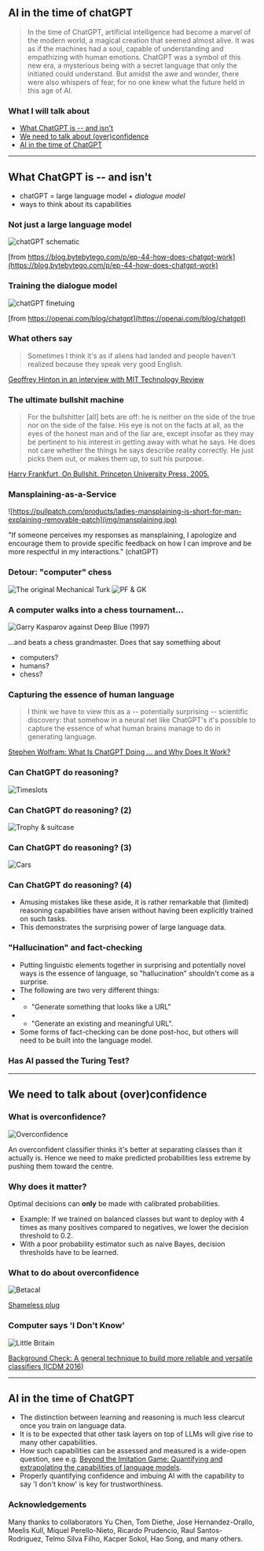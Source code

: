 ## AI in the time of chatGPT

> In the time of ChatGPT, artificial intelligence had become a marvel of the modern world, a magical creation that seemed almost alive. It was as if the machines had a soul, capable of understanding and empathizing with human emotions. ChatGPT was a symbol of this new era, a mysterious being with a secret language that only the initiated could understand. But amidst the awe and wonder, there were also whispers of fear, for no one knew what the future held in this age of AI.


### What I will talk about

- [What ChatGPT is -- and isn't](#/2)
- [We need to talk about (over)confidence](#/3)
- [AI in the time of ChatGPT](#/4)

<!--
ChatGPT makes mistakes with reasoning and arithmetic. But the surprising thing is it can do reasoning and arithmetic at all. This is somehow teased out of the language data. 
While reasoning, arithmetic and many other are emergent capabilities, this doesn't mean that they can be achieved perfectly by ever larger LMs. 
Putting linguistic elements together in surprising and potentially novel ways is the essence of language, so "hallucination" shouldn't come as a surprise. "Generate something that looks like a URL/literature reference etc." This exemplifies the need for fact-checking (easy in the case of URLs). 
Achievements on "human" tasks have three ingredients: machine, human, task. E.g. Deep Blue, Kasparov, chess; AlphaGo, Lee Se Dong, Go. Conclusions should involve the triple: e.g., chess is more suited to algorithmic treatment than we thought. 
Games like chess and Go have emerged at a sweet spot: it can be played by children, but only few can play it really well. 
Nobody is surprised if the world champion mental calculation is beaten by a computer; or if the world champion road cycling is beaten by a motorbike. 
(something about models as a commodity)
(DNNs' modular design make them particularly suitable for finetuning and transfer learning)
(something about neuro-symbolic AI?)

Foster: these systems are designed to make stuff up
-->

----

## What ChatGPT is -- and isn't

- chatGPT = large language model + *dialogue model*
- ways to think about its capabilities


### Not just a large language model

![chatGPT schematic](img/chatGPT.jpg)<!-- .element  height="80%" width="80%" -->

[from https://blog.bytebytego.com/p/ep-44-how-does-chatgpt-work](https://blog.bytebytego.com/p/ep-44-how-does-chatgpt-work)


### Training the dialogue model

![chatGPT finetuing](img/finetuning.jpg)<!-- .element  height="80%" width="80%" -->

[from https://openai.com/blog/chatgpt](https://openai.com/blog/chatgpt)


### What others say

> Sometimes I think it's as if aliens had landed and people haven't realized because they speak very good English.

[Geoffrey Hinton in an interview with MIT Technology Review](https://www.technologyreview.com/2023/05/02/1072528/geoffrey-hinton-google-why-scared-ai/)


### The ultimate bullshit machine

> For the bullshitter [all] bets are off: he is neither on the side of the true nor on the side of the false. His eye is not on the facts at all, as the eyes of the honest man and of the liar are, except insofar as they may be pertinent
to his interest in getting away with what he says. He does not care whether the things he says describe reality correctly. He just picks them out, or makes them up, to suit his purpose.

[Harry Frankfurt, On Bullshit. Princeton University Press, 2005.](https://press.princeton.edu/books/hardcover/9780691122946/on-bullshit)


### Mansplaining-as-a-Service

![https://pullpatch.com/products/ladies-mansplaining-is-short-for-man-explaining-removable-patch](img/mansplaining.jpg)<!-- .element align="right" height="35%" width="35%" -->

"If someone perceives my responses as mansplaining, I apologize and encourage them to provide specific feedback on how I can improve and be more respectful in my interactions." (chatGPT)


### Detour: "computer" chess

![The original Mechanical Turk](img/MechanicalTurk.jpg)<!-- .element align="left" height="30%" width="30%" -->
![PF & GK](img/kasparov.jpg)<!-- .element align="right" height="50%" width="50%" -->


### A computer walks into a chess tournament...

![Garry Kasparov against Deep Blue (1997)](img/DeepBlue.jpg)<!-- .element align="right" height="35%" width="35%" -->

...and beats a chess grandmaster. 
Does that say something about
- computers? <!-- .element: class="fragment" -->
- humans? <!-- .element: class="fragment" -->
- chess? <!-- .element: class="fragment" -->


### Capturing the essence of human language

> I think we have to view this as a -- potentially surprising -- scientific discovery: that somehow in a neural net like ChatGPT's it's possible to capture the essence of what human brains manage to do in generating language.

[Stephen Wolfram: What Is ChatGPT Doing ... and Why Does It Work?](https://writings.stephenwolfram.com/2023/02/what-is-chatgpt-doing-and-why-does-it-work/)


### Can ChatGPT do reasoning?

![Timeslots](img/timeslots.jpg)


### Can ChatGPT do reasoning? (2)

![Trophy & suitcase](img/trophy.jpg)


### Can ChatGPT do reasoning? (3)

![Cars](img/cars.jpg)


### Can ChatGPT do reasoning? (4)

- Amusing mistakes like these aside, it is rather remarkable that (limited) reasoning capabilities have arisen without having been explicitly trained on such tasks. 
- This demonstrates the surprising power of large language data. 


### "Hallucination" and fact-checking

- Putting linguistic elements together in surprising and potentially novel ways is the essence of language, so "hallucination" shouldn't come as a surprise.
- The following are two very different things: 
- - "Generate something that looks like a URL" 
- - "Generate an existing and meaningful URL". 
- Some forms of fact-checking can be done post-hoc, but others will need to be built into the language model.


### Has AI passed the Turing Test?

----

## We need to talk about (over)confidence


### What is overconfidence? 

![Overconfidence](img/overconfidence.jpg) <!-- .element alignt="right" height="40%" width="40%" -->

An overconfident classifier thinks it's better at separating classes than it actually is. Hence we need to make predicted probabilities less extreme by pushing them toward the centre.


### Why does it matter? 

Optimal decisions can **only** be made with calibrated probabilities. 
- Example: If we trained on balanced classes but want to deploy with 4 times as many positives compared to negatives, we lower the decision threshold to 0.2.
- With a poor probability estimator such as naive Bayes, decision thresholds have to be learned. 


### What to do about overconfidence

![Betacal](img/betacal.jpg) <!-- .element height="50%" width="50%" -->

[Shameless plug](https://link.springer.com/article/10.1007/s10994-023-06336-7)


### Computer says 'I Don't Know'

![Little Britain](img/LB.jpg) <!-- .element align="right" height="200px" -->

[Background Check: A general technique to build more reliable and versatile classifiers (ICDM 2016)](https://reframe.github.io/background_check/)

----

## AI in the time of ChatGPT

- The distinction between learning and reasoning is much less clearcut once you train on language data. 
- It is to be expected that other task layers on top of LLMs will give rise to many other capabilities. 
- How such capabilities can be assessed and measured is a wide-open question, see e.g. [Beyond the Imitation Game: Quantifying and extrapolating the capabilities of language models](https://arxiv.org/abs/2206.04615). 
- Properly quantifying confidence and imbuing AI with the capability to say 'I don't know' is key for trustworthiness. 


### Acknowledgements

Many thanks to collaborators Yu Chen, Tom Diethe, Jose Hernandez-Orallo, Meelis Kull, Miquel Perello-Nieto, Ricardo Prudencio, Raul Santos-Rodriguez, Telmo Silva Filho, Kacper Sokol, Hao Song, and many others. 
